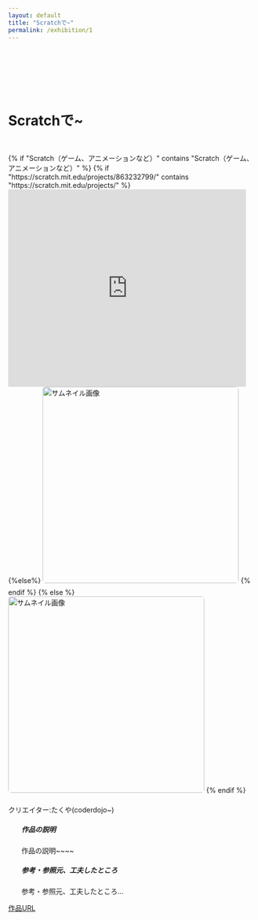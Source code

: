 ```yaml
---
layout: default
title: "Scratchで~"
permalink: /exhibition/1
---
```

<h1 style="padding-top: 100px; padding-bottom: 30px; ">Scratchで~</h1>
{% if "Scratch（ゲーム、アニメーションなど）" contains "Scratch（ゲーム、アニメーションなど）" %}
{% if "https://scratch.mit.edu/projects/863232799/" contains "https://scratch.mit.edu/projects/" %}
<iframe src="https://scratch.mit.edu/projects/863232799/embed" allowtransparency="true" width="485" height="402" frameborder="0" scrolling="no" allowfullscreen></iframe>
{%else%}
<img class='top-img lazyload' src='../img/2023/exhibition/test.JPG' alt='サムネイル画像' loading='lazy'  style='margin-bottom: 10px; border-radius: 6px;width: 400px;' />    
{% endif %}
{% else %}
<img class='top-img lazyload' src='../img/2023/exhibition/test.JPG' alt='サムネイル画像' loading='lazy'  style='margin-bottom: 10px; border-radius: 6px;width: 400px;' />
{% endif %}
<p>クリエイター:たくや(coderdojo~)</p>
<div class="box">
  <h5>作品の説明</h5>
  <p>作品の説明~~~~</p>
</div>
<div class="box">
  <h5>参考・参照元、工夫したところ</h5>
  <p>参考・参照元、工夫したところ...</p>
</div>


<a href="https://scratch.mit.edu/projects/863232799/" target="_blank" rel="noopener" class="button air">作品URL</a>

<style type="text/css">
  .prev { display: table-cell; color: white; text-align: left;   }
  .toc  { display: table-cell; color: white; text-align: center; }
  .next { display: table-cell; color: white; text-align: right;  }
  .nav a:link, .nav a:visited { color: white; }
  iframe{margin: 0 auto}
  .box{width:450px; margin: 0 auto}
  .box h5{text-align: left;}
  .air{margin-bottom:60px;}
</style>

